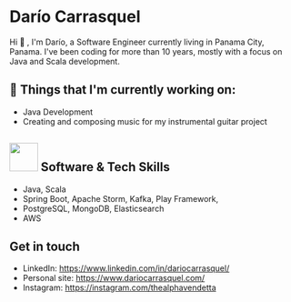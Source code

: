 # Darío Carrasquel 

Hi 👋 , I'm Darío, a Software Engineer currently living in Panama City, Panama. I've been coding for more than 10 years, 
mostly with a focus on Java and Scala development.

## 💼  Things that I'm currently working on: 
* Java Development
* Creating and composing music for my instrumental guitar project

## <img src="https://media.giphy.com/media/WUlplcMpOCEmTGBtBW/giphy.gif" width="50"> Software & Tech Skills 

*  Java, Scala
*  Spring Boot, Apache Storm, Kafka, Play Framework, 
*  PostgreSQL, MongoDB, Elasticsearch 
*  AWS

## Get in touch
- LinkedIn: https://www.linkedin.com/in/dariocarrasquel/
- Personal site: https://www.dariocarrasquel.com/
- Instagram: https://instagram.com/thealphavendetta
